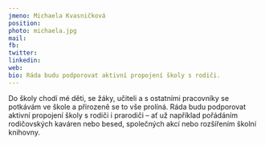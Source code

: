 ```yaml
---
jmeno: Michaela Kvasničková
position: 
photo: michaela.jpg
mail: 
fb: 
twitter: 
linkedin: 
web: 
bio: Ráda budu podporovat aktivní propojení školy s rodiči.
---
```

Do školy chodí mé děti, se žáky, učiteli a s ostatními pracovníky se potkávám ve škole a přirozeně se to vše prolíná. Ráda budu podporovat aktivní propojení školy s rodiči i prarodiči – ať už například pořádáním rodičovských kaváren nebo besed, společných akcí nebo rozšířením školní knihovny.